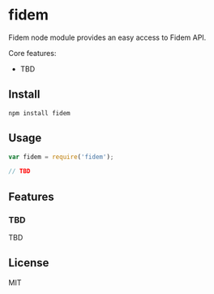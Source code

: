 # fidem

Fidem node module provides an easy access to Fidem API.

Core features:

- TBD

## Install

```
npm install fidem
```

## Usage

````js
var fidem = require('fidem');

// TBD

````

## Features

### TBD

TBD

## License

MIT
